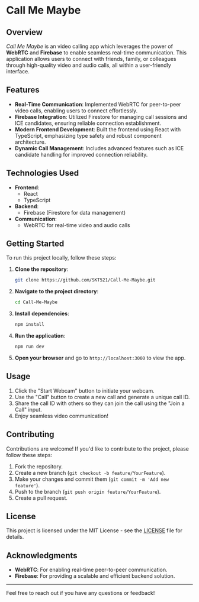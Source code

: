 # Call Me Maybe

## Overview

*Call Me Maybe* is an video calling app which leverages the power of **WebRTC** and **Firebase** to enable seamless real-time communication. This application allows users to connect with friends, family, or colleagues through high-quality video and audio calls, all within a user-friendly interface.

## Features

- **Real-Time Communication**: Implemented WebRTC for peer-to-peer video calls, enabling users to connect effortlessly.
- **Firebase Integration**: Utilized Firestore for managing call sessions and ICE candidates, ensuring reliable connection establishment.
- **Modern Frontend Development**: Built the frontend using React with TypeScript, emphasizing type safety and robust component architecture.
- **Dynamic Call Management**: Includes advanced features such as ICE candidate handling for improved connection reliability.

## Technologies Used

- **Frontend**: 
  - React
  - TypeScript
- **Backend**: 
  - Firebase (Firestore for data management)
- **Communication**: 
  - WebRTC for real-time video and audio calls

## Getting Started

To run this project locally, follow these steps:

1. **Clone the repository**:
   ```bash
   git clone https://github.com/SKT521/Call-Me-Maybe.git
   ```

2. **Navigate to the project directory**:
   ```bash
   cd Call-Me-Maybe
   ```

3. **Install dependencies**:
   ```bash
   npm install
   ```

4. **Run the application**:
   ```bash
   npm run dev
   ```

5. **Open your browser** and go to `http://localhost:3000` to view the app.

## Usage

1. Click the "Start Webcam" button to initiate your webcam.
2. Use the "Call" button to create a new call and generate a unique call ID.
3. Share the call ID with others so they can join the call using the "Join a Call" input.
4. Enjoy seamless video communication!

## Contributing

Contributions are welcome! If you'd like to contribute to the project, please follow these steps:

1. Fork the repository.
2. Create a new branch (`git checkout -b feature/YourFeature`).
3. Make your changes and commit them (`git commit -m 'Add new feature'`).
4. Push to the branch (`git push origin feature/YourFeature`).
5. Create a pull request.

## License

This project is licensed under the MIT License - see the [LICENSE](LICENSE) file for details.

## Acknowledgments

- **WebRTC**: For enabling real-time peer-to-peer communication.
- **Firebase**: For providing a scalable and efficient backend solution.

---

Feel free to reach out if you have any questions or feedback!
